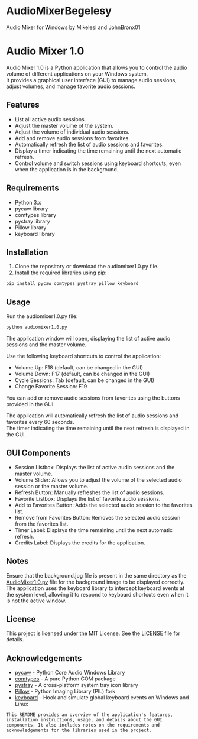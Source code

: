 # AudioMixerBegelesy
Audio Mixer for Windows by Mikelesi and JohnBronx01

# Audio Mixer 1.0
Audio Mixer 1.0 is a Python application that allows you to control the audio volume of different applications on your Windows system.\
It provides a graphical user interface (GUI) to manage audio sessions, adjust volumes, and manage favorite audio sessions.

## Features
- List all active audio sessions.
- Adjust the master volume of the system.
- Adjust the volume of individual audio sessions.
- Add and remove audio sessions from favorites.
- Automatically refresh the list of audio sessions and favorites.
- Display a timer indicating the time remaining until the next automatic refresh.
- Control volume and switch sessions using keyboard shortcuts, even when the application is in the background.

## Requirements
- Python 3.x
- pycaw library
- comtypes library
- pystray library
- Pillow library
- keyboard library

## Installation
1) Clone the repository or download the audiomixer1.0.py file.
2) Install the required libraries using pip:
```sh
pip install pycaw comtypes pystray pillow keyboard
```

## Usage
Run the audiomixer1.0.py file:
``` sh
python audiomixer1.0.py
```
The application window will open, displaying the list of active audio sessions and the master volume.

Use the following keyboard shortcuts to control the application:
- Volume Up: F18 (default, can be changed in the GUI)
- Volume Down: F17 (default, can be changed in the GUI)
- Cycle Sessions: Tab (default, can be changed in the GUI)
- Change Favorite Session: F19

You can add or remove audio sessions from favorites using the buttons provided in the GUI.

The application will automatically refresh the list of audio sessions and favorites every 60 seconds.\
The timer indicating the time remaining until the next refresh is displayed in the GUI.

## GUI Components
- Session Listbox: Displays the list of active audio sessions and the master volume.
- Volume Slider: Allows you to adjust the volume of the selected audio session or the master volume.
- Refresh Button: Manually refreshes the list of audio sessions.
- Favorite Listbox: Displays the list of favorite audio sessions.
- Add to Favorites Button: Adds the selected audio session to the favorites list.
- Remove from Favorites Button: Removes the selected audio session from the favorites list.
- Timer Label: Displays the time remaining until the next automatic refresh.
- Credits Label: Displays the credits for the application.

## Notes
Ensure that the background.jpg file is present in the same directory as the [AudioMixer1.0.py](AudioMixer1.0.py) file for the background image to be displayed correctly.\
The application uses the keyboard library to intercept keyboard events at the system level, allowing it to respond to keyboard shortcuts even when it is not the active window.

## License
This project is licensed under the MIT License. See the [LICENSE](LICENSE) file for details.

## Acknowledgements
- [pycaw](https://pypi.org/project/pycaw/) - Python Core Audio Windows Library
- [comtypes](https://pypi.org/project/comtypes/) - A pure Python COM package
- [pystray](https://pypi.org/project/pystray/) - A cross-platform system tray icon library
- [Pillow](https://pypi.org/project/pillow/) - Python Imaging Library (PIL) fork
- [keyboard](https://pypi.org/project/keyboard/) - Hook and simulate global keyboard events on Windows and Linux

```
This README provides an overview of the application's features, installation instructions, usage, and details about the GUI components. It also includes notes on the requirements and acknowledgements for the libraries used in the project. 
```
